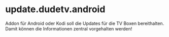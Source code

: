# update.dudetv.android
Addon für Android oder Kodi soll die Updates für die TV Boxen bereithalten. Damit können die Informationen zentral vorgehalten werden!

